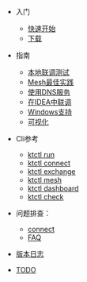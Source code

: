 - 入门
  - [快速开始](zh-cn/quickstart.md)
  - [下载](zh-cn/downloads.md)

- 指南
  - [本地联调测试](zh-cn/guide/localdev.md)
  - [Mesh最佳实践](zh-cn/guide/mesh.md)
  - [使用DNS服务](zh-cn/guide/how-to-use-dns.md)
  - [在IDEA中联调](zh-cn/guide/how-to-use-in-idea.md)
  - [Windows支持](zh-cn/guide/windows-support.md)
  - [可视化](zh-cn/guide/dashboard.md)

- Cli参考
  - [ktctl run](zh-cn/cli/run.md)
  - [ktctl connect](zh-cn/cli/connect.md)
  - [ktctl exchange](zh-cn/cli/exchange.md)
  - [ktctl mesh](zh-cn/cli/mesh.md)
  - [ktctl dashboard](zh-cn/cli/dashboard.md)
  - [ktctl check](zh-cn/cli/check.md)

- 问题排查：
  - [connect](zh-cn/troubleshoot.md)
  - [FAQ](zh-cn/faq.md)
- [版本日志](zh-cn/changelog.md)
- [TODO](zh-cn/todo.md)
<!-- - [Need Help](es-us/needhelp.md) -->